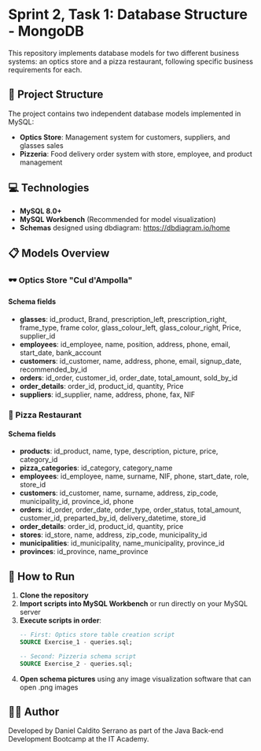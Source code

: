 # Sprint 2, Task 1: Database Structure - MongoDB

This repository implements database models for two different business systems: an optics store and a pizza restaurant, following specific business requirements for each.

## 📁 Project Structure

The project contains two independent database models implemented in MySQL:

- **Optics Store**: Management system for customers, suppliers, and glasses sales
- **Pizzeria**: Food delivery order system with store, employee, and product management

## 💻 Technologies

- **MySQL 8.0+**
- **MySQL Workbench** (Recommended for model visualization)
- **Schemas** designed using dbdiagram: https://dbdiagram.io/home

## 📋 Models Overview

### 🕶️ Optics Store "Cul d'Ampolla"

#### Schema fields
- **glasses**: id_product, Brand, prescription_left, prescription_right, frame_type, frame color, glass_colour_left, glass_colour_right, Price, supplier_id
- **employees**: id_employee, name, position, address, phone, email, start_date, bank_account
- **customers**: id_customer, name, address, phone, email, signup_date, recommended_by_id
- **orders**: id_order, customer_id, order_date, total_amount, sold_by_id
- **order_details**: order_id, product_id, quantity, Price
- **suppliers**: id_supplier, name, address, phone, fax, NIF

### 🍕 Pizza Restaurant

#### Schema fields
- **products**: id_product, name, type, description, picture, price, category_id
- **pizza_categories**: id_category, category_name
- **employees**: id_employee, name, surname, NIF, phone, start_date, role, store_id
- **customers**: id_customer, name, surname, address, zip_code, municipality_id, province_id, phone
- **orders**: id_order, order_date, order_type, order_status, total_amount, customer_id, preparted_by_id, delivery_datetime, store_id
- **order_details**: order_id, product_id, quantity, price
- **stores**: id_store, name, address, zip_code, municipality_id 
- **municipalities**: id_municipality, name_municipality, province_id
- **provinces**: id_province, name_province

## 🚀 How to Run

1. **Clone the repository**
2. **Import scripts into MySQL Workbench** or run directly on your MySQL server
3. **Execute scripts in order**:
   ```sql
   -- First: Optics store table creation script
   SOURCE Exercise_1 - queries.sql;
   
   -- Second: Pizzeria schema script
   SOURCE Exercise_2 - queries.sql;
4. **Open schema pictures** using any image visualization software that can open .png images

## 👨‍💻 Author

Developed by Daniel Caldito Serrano as part of the Java Back-end Development Bootcamp at the IT Academy.
